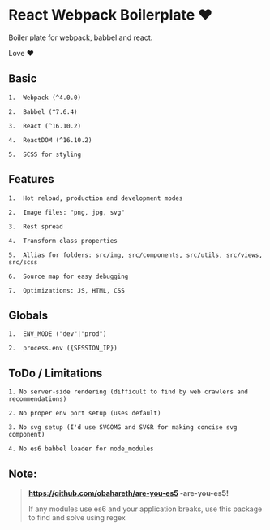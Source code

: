 # React Webpack Boilerplate :heart:
Boiler plate for webpack, babbel and react.

Love :heart:

## Basic
```
1.  Webpack (^4.0.0)

2.  Babbel (^7.6.4)

3.  React (^16.10.2) 
        
4.  ReactDOM (^16.10.2)

5.  SCSS for styling
```

## Features
```
1.  Hot reload, production and development modes

2.  Image files: "png, jpg, svg"

3.  Rest spread

4.  Transform class properties

5.  Allias for folders: src/img, src/components, src/utils, src/views, src/scss

6.  Source map for easy debugging

7.  Optimizations: JS, HTML, CSS

```

## Globals
```
1.  ENV_MODE ("dev"|"prod")

2.  process.env ({SESSION_IP})
```

## ToDo / Limitations
```
1. No server-side rendering (difficult to find by web crawlers and recommendations)

2. No proper env port setup (uses default)

3. No svg setup (I'd use SVGOMG and SVGR for making concise svg component)

4. No es6 babbel loader for node_modules 
```

## __Note:__
>**https://github.com/obahareth/are-you-es5 -are-you-es5!**
>
>If any modules use es6 and your application breaks, use this package to find and solve using regex
